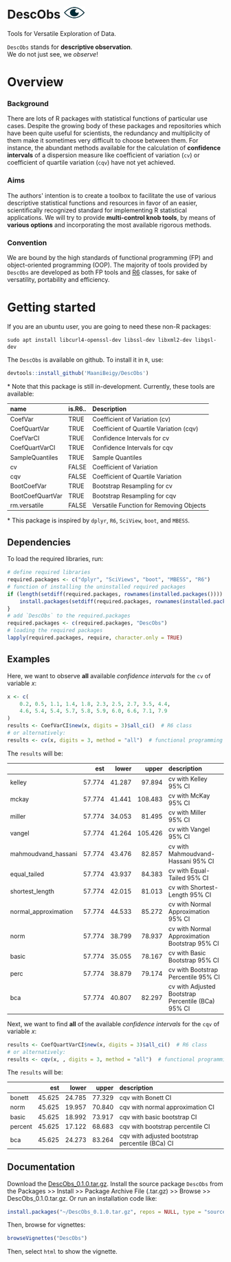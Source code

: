 # DescObs ![DescObs](eye.png)
Tools for Versatile Exploration of Data.   

`DescObs` stands for **descriptive observation**.    
We do not just see, we *observe*!   

# Overview   

### Background    

There are lots of R packages with statistical functions of particular use cases.
Despite the growing body of these packages and repositories which have been
quite useful for scientists, the redundancy and multiplicity of them
make it sometimes very difficult to choose between them. For instance, the 
abundant methods available for the calculation of **confidence intervals** of a 
dispersion measure like coefficient of variation (`cv`) or coefficient of quartile variation (`cqv`) have not yet achieved.    

### Aims    

The authors' intention is to create a toolbox to facilitate the use of various 
descriptive statistical functions and resources in favor of an easier, 
scientifically recognized standard for implementing R statistical applications. 
We will try to provide **multi-control knob tools**, by means of 
**various options** and incorporating the most available rigorous methods.   

### Convention       

We are bound by the high standards of functional programming (FP) and object-oriented programming (OOP). The majority of tools provided by `DescObs` are developed as both FP tools and [R6](https://github.com/r-lib/R6) classes, for sake of versatility, portability and efficiency.

# Getting started    

If you are an ubuntu user, you are going to need these non-R packages:    
```linux
sudo apt install libcurl4-openssl-dev libssl-dev libxml2-dev libgsl-dev   
```   

The `DescObs` is available on github. To install it in `R`, use:    

```r
devtools::install_github('MaaniBeigy/DescObs')  
```
\* Note that this package is still in-development. Currently, these tools are
available:     

|name             |is.R6.. |Description                             |
|:----------------|:-------|:---------------------------------------|
|CoefVar          |TRUE    |Coefficient of Variation (cv)           |
|CoefQuartVar     |TRUE    |Coefficient of Quartile Variation (cqv) |
|CoefVarCI        |TRUE    |Confidence Intervals for cv             |
|CoefQuartVarCI   |TRUE    |Confidence Intervals for cqv            |
|SampleQuantiles  |TRUE    |Sample Quantiles                        |
|cv               |FALSE   |Coefficient of Variation                |
|cqv              |FALSE   |Coefficient of Quartile Variation       |
|BootCoefVar      |TRUE    |Bootstrap Resampling for cv             |
|BootCoefQuartVar |TRUE    |Bootstrap Resampling for cqv            |
|rm.versatile     |FALSE   |Versatile Function for Removing Objects |




\* This package is inspired by `dplyr`, `R6`, `SciView`, `boot`, and `MBESS`.    

## Dependencies     
To load the required libraries, run:    

```r
# define required libraries
required.packages <- c("dplyr", "SciViews", "boot", "MBESS", "R6")
# function of installing the uninstalled required packages
if (length(setdiff(required.packages, rownames(installed.packages()))) > 0) {
    install.packages(setdiff(required.packages, rownames(installed.packages())))
} 
# add `DescObs` to the required.packages
required.packages <- c(required.packages, "DescObs")
# loading the required packages
lapply(required.packages, require, character.only = TRUE)
```

## Examples    

Here, we want to observe **all** available *confidence intervals* for the `cv` 
of variable *x*:     
```r
x <- c(
    0.2, 0.5, 1.1, 1.4, 1.8, 2.3, 2.5, 2.7, 3.5, 4.4,
    4.6, 5.4, 5.4, 5.7, 5.8, 5.9, 6.0, 6.6, 7.1, 7.9
)
results <- CoefVarCI$new(x, digits = 3)$all_ci()  # R6 class
# or alternatively: 
results <- cv(x, digits = 3, method = "all")  # functional programming
```
The `results` will be:    

|                     |    est|  lower|   upper|description                                        |
|:--------------------|------:|------:|-------:|:--------------------------------------------------|
|kelley               | 57.774| 41.287|  97.894|cv with Kelley 95% CI                              |
|mckay                | 57.774| 41.441| 108.483|cv with McKay 95% CI                               |
|miller               | 57.774| 34.053|  81.495|cv with Miller 95% CI                              |
|vangel               | 57.774| 41.264| 105.426|cv with Vangel 95% CI                              |
|mahmoudvand_hassani  | 57.774| 43.476|  82.857|cv with Mahmoudvand-Hassani 95% CI                 |
|equal_tailed         | 57.774| 43.937|  84.383|cv with Equal-Tailed 95% CI                        |
|shortest_length      | 57.774| 42.015|  81.013|cv with Shortest-Length 95% CI                     |
|normal_approximation | 57.774| 44.533|  85.272|cv with Normal Approximation 95% CI                |
|norm                 | 57.774| 38.799|  78.937|cv with Normal Approximation Bootstrap 95% CI      |
|basic                | 57.774| 35.055|  78.167|cv with Basic Bootstrap 95% CI                     |
|perc                 | 57.774| 38.879|  79.174|cv with Bootstrap Percentile 95% CI                |
|bca                  | 57.774| 40.807|  82.297|cv with Adjusted Bootstrap Percentile (BCa) 95% CI |

Next, we want to find **all** of the available *confidence intervals* for the `cqv` of variable *x*:  

```r
results <- CoefQuartVarCI$new(x, digits = 3)$all_ci()  # R6 class
# or alternatively:
results <- cqv(x, , digits = 3, method = "all")  # functional programming

```
The `results` will be:   

|        |    est|  lower|  upper|description                                     |
|:-------|------:|------:|------:|:-----------------------------------------------|
|bonett  | 45.625| 24.785| 77.329|cqv with Bonett CI                              |
|norm    | 45.625| 19.957| 70.840|cqv with normal approximation CI                |
|basic   | 45.625| 18.992| 73.917|cqv with basic bootstrap CI                     |
|percent | 45.625| 17.122| 68.683|cqv with bootstrap percentile CI                |
|bca     | 45.625| 24.273| 83.264|cqv with adjusted bootstrap percentile (BCa) CI |

## Documentation    

Download the [DescObs_0.1.0.tar.gz](
https://github.com/MaaniBeigy/DescObs/raw/master/DescObs_0.1.0.tar.gz). Install the source package `DescObs` from the Packages >> Install >> Package Archive 
File (.tar.gz) >> Browse >> DescObs_0.1.0.tar.gz. Or run an installation code like:     
```r
install.packages("~/DescObs_0.1.0.tar.gz", repos = NULL, type = "source")
```
Then, browse for vignettes:

```r
browseVignettes("DescObs")
```
Then, select `html` to show the vignette.
